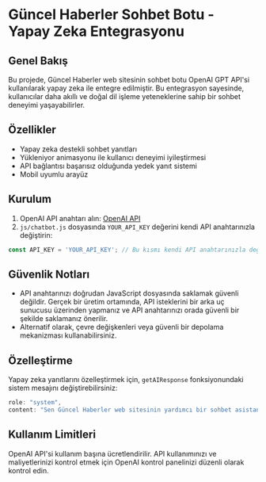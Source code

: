 # Güncel Haberler Sohbet Botu - Yapay Zeka Entegrasyonu

## Genel Bakış

Bu projede, Güncel Haberler web sitesinin sohbet botu OpenAI GPT API'si kullanılarak yapay zeka ile entegre edilmiştir. Bu entegrasyon sayesinde, kullanıcılar daha akıllı ve doğal dil işleme yeteneklerine sahip bir sohbet deneyimi yaşayabilirler.

## Özellikler

- Yapay zeka destekli sohbet yanıtları
- Yükleniyor animasyonu ile kullanıcı deneyimi iyileştirmesi
- API bağlantısı başarısız olduğunda yedek yanıt sistemi
- Mobil uyumlu arayüz

## Kurulum

1. OpenAI API anahtarı alın: [OpenAI API](https://platform.openai.com/)
2. `js/chatbot.js` dosyasında `YOUR_API_KEY` değerini kendi API anahtarınızla değiştirin:

```javascript
const API_KEY = 'YOUR_API_KEY'; // Bu kısmı kendi API anahtarınızla değiştirin
```

## Güvenlik Notları

- API anahtarınızı doğrudan JavaScript dosyasında saklamak güvenli değildir. Gerçek bir üretim ortamında, API isteklerini bir arka uç sunucusu üzerinden yapmanız ve API anahtarınızı orada güvenli bir şekilde saklamanız önerilir.
- Alternatif olarak, çevre değişkenleri veya güvenli bir depolama mekanizması kullanabilirsiniz.

## Özelleştirme

Yapay zeka yanıtlarını özelleştirmek için, `getAIResponse` fonksiyonundaki sistem mesajını değiştirebilirsiniz:

```javascript
role: "system",
content: "Sen Güncel Haberler web sitesinin yardımcı bir sohbet asistanısın. Kullanıcılara haberler, site içeriği ve genel sorular hakkında yardımcı oluyorsun. Yanıtların kısa, bilgilendirici ve Türkçe olmalı."
```

## Kullanım Limitleri

OpenAI API'si kullanım başına ücretlendirilir. API kullanımınızı ve maliyetlerinizi kontrol etmek için OpenAI kontrol panelinizi düzenli olarak kontrol edin.